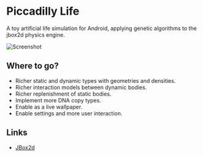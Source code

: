 Piccadilly Life
==============

A toy artificial life simulation for Android, applying genetic algorithms to the jbox2d physics engine.

![Screenshot](http://angelshare.org/images/piccaddillylife.png)

## Where to go?

- Richer static and dynamic types with geometries and densities.
- Richer interaction models between dynamic bodies.
- Richer replenishment of static bodies.
- Implement more DNA copy types.
- Enable as a live wallpaper.
- Enable settings and more user interaction.
 
## Links

- [JBox2d](http://www.jbox2d.org/)
